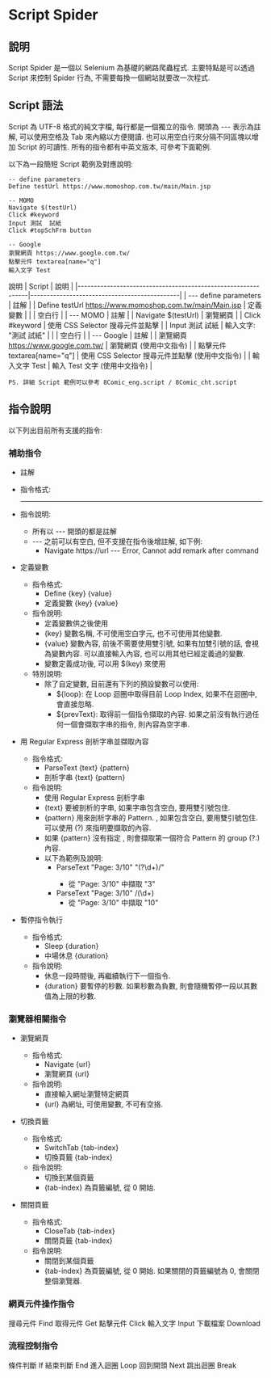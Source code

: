 # Script Spider

## 說明
Script Spider 是一個以 Selenium 為基礎的網路爬蟲程式. 主要特點是可以透過 Script 來控制 Spider 行為, 不需要每換一個網站就要改一次程式.

## Script 語法
Script 為 UTF-8 格式的純文字檔, 每行都是一個獨立的指令. 開頭為 --- 表示為註解, 可以使用空格及 Tab 來內縮以方便閱讀. 也可以用空白行來分隔不同區塊以增加 Script 的可讀性. 所有的指令都有中英文版本, 可參考下面範例.

以下為一段簡短 Script 範例及對應說明:

```
-- define parameters
Define testUrl https://www.momoshop.com.tw/main/Main.jsp

-- MOMO
Navigate $(testUrl)
Click #keyword
Input 測試  試紙
Click #topSchFrm button

-- Google
瀏覽網頁 https://www.google.com.tw/
點擊元件 textarea[name="q"]
輸入文字 Test
```

說明
| Script                                                       | 說明                                         |
|--------------------------------------------------------------|----------------------------------------------|
| --- define parameters                                        | 註解                                         |
| Define testUrl https://www.momoshop.com.tw/main/Main.jsp     | 定義變數                                      |
|                                                              | 空白行                                       |
| --- MOMO                                                     | 註解                                         |
| Navigate $(testUrl)                                          | 瀏覽網頁                                      |
| Click #keyword                                               | 使用 CSS Selector 搜尋元件並點擊               |
| Input 測試 試紙                                               | 輸入文字: "測試 試紙"                          |
|                                                              | 空白行                                        |
| --- Google                                                   | 註解                                         |
| 瀏覽網頁 https://www.google.com.tw/                           | 瀏覽網頁 (使用中文指令)                        |
| 點擊元件 textarea[name="q"]                                   | 使用 CSS Selector 搜尋元件並點擊 (使用中文指令) |
| 輸入文字 Test                                                 | 輸入 Test 文字 (使用中文指令)                  |
```
PS. 詳細 Script 範例可以參考 8Comic_eng.script / 8Comic_cht.script
```


## 指令說明
以下列出目前所有支援的指令:

### 補助指令

-  註解
  - 指令格式:
    - ---
  - 指令說明:
    - 所有以 --- 開頭的都是註解
    - --- 之前可以有空白, 但不支援在指令後增註解, 如下例:
      - Navigate https://url --- Error, Cannot add remark after command

- 定義變數
  - 指令格式:
    - Define {key} {value}
    - 定義變數 {key} {value}
  - 指令說明:
    - 定義變數供之後使用
    - {key} 變數名稱, 不可使用空白字元, 也不可使用其他變數.
    - {value} 變數內容, 前後不需要使用雙引號, 如果有加雙引號的話, 會視為變數內容. 可以直接輸入內容, 也可以用其他已經定義過的變數.
    - 變數定義成功後, 可以用 $(key) 來使用
  - 特別說明:
    - 除了自定變數, 目前還有下列的預設變數可以使用:
      - ${loop}: 在 Loop 迴圈中取得目前 Loop Index, 如果不在迴圈中, 會直接忽略.
      - ${prevText}: 取得前一個指令擷取的內容. 如果之前沒有執行過任何一個會擷取字串的指令, 則內容為空字串.

- 用 Regular Express 剖析字串並擷取內容
  - 指令格式:
    - ParseText {text} {pattern}
    - 剖析字串 {text} {pattern}
  - 指令說明:
    - 使用 Regular Express 剖析字串
    - {text} 要被剖析的字串, 如果字串包含空白, 要用雙引號包住.
    - {pattern} 用來剖析字串的 Pattern. , 如果包含空白, 要用雙引號包住. 可以使用 (?<target>) 來指明要擷取的內容.
    - 如果 {pattern} 沒有指定 <target>, 則會擷取第一個符合 Pattern 的 group (?:) 內容.
    - 以下為範例及說明:
      - ParseText "Page: 3/10" "(?<target>\d+)/"
        - 從 "Page: 3/10" 中擷取 "3"
      - ParseText "Page: 3/10" /(\d+)
        - 從 "Page: 3/10" 中擷取 "10"

- 暫停指令執行
  - 指令格式:
    - Sleep {duration}
    - 中場休息 {duration}
  - 指令說明:
    - 休息一段時間後, 再繼續執行下一個指令.
    - {duration} 要暫停的秒數. 如果秒數為負數, 則會隨機暫停一段以其數值為上限的秒數.

### 瀏覽器相關指令

- 瀏覽網頁
  - 指令格式:
    - Navigate {url}
    - 瀏覽網頁 {url}
  - 指令說明:
    - 直接輸入網址瀏覽特定網頁
    - {url} 為網址, 可使用變數, 不可有空挌.

- 切換頁籤
  - 指令格式:
    - SwitchTab {tab-index}
    - 切換頁籤 {tab-index}
  - 指令說明:
    - 切換到某個頁籤
    - {tab-index} 為頁籤編號, 從 0 開始.

- 關閉頁籤
  - 指令格式:
    - CloseTab {tab-index}
    - 關閉頁籤 {tab-index}
  - 指令說明:
    - 關閉到某個頁籤
    - {tab-index} 為頁籤編號, 從 0 開始. 如果關閉的頁籤編號為 0, 會關閉整個瀏覽器.

### 網頁元件操作指令

搜尋元件	Find
取得元件	Get
點擊元件	Click
輸入文字	Input
下載檔案	Download

### 流程控制指令

條件判斷	If
結束判斷	End
進入迴圈	Loop
回到開頭	Next
跳出迴圈	Break

